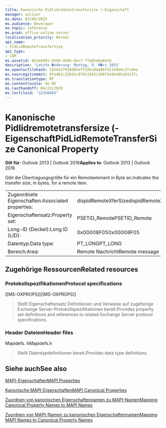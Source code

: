```yaml
---
title: Kanonische Pidlidremotetransfersize (-Eigenschaft
manager: soliver
ms.date: 03/09/2015
ms.audience: Developer
ms.topic: reference
ms.prod: office-online-server
localization_priority: Normal
api_name:
- PidLidRemoteTransferSize
api_type:
- COM
ms.assetid: 853e8d91-b599-45bb-8ac7-f7a85e8a8419
description: 'Letzte �nderung: Montag, 9. M�rz 2015'
ms.openlocfilehash: 1b29a37920d65eff32bc84446f421ddb4c2fc0ee
ms.sourcegitcommit: 8fe462c32b91c87911942c188f3445e85a54137c
ms.translationtype: MT
ms.contentlocale: de-DE
ms.lasthandoff: 04/23/2019
ms.locfileid: "32358483"
---
```

# <a name="pidlidremotetransfersize-canonical-property"></a><span data-ttu-id="0803c-103">Kanonische Pidlidremotetransfersize (-Eigenschaft</span><span class="sxs-lookup"><span data-stu-id="0803c-103">PidLidRemoteTransferSize Canonical Property</span></span>

  
  
<span data-ttu-id="0803c-104">**Gilt für**: Outlook 2013 | Outlook 2016</span><span class="sxs-lookup"><span data-stu-id="0803c-104">**Applies to**: Outlook 2013 | Outlook 2016</span></span> 
  
<span data-ttu-id="0803c-105">Gibt die Übertragungsgröße für ein Remoteelement in Byte an.</span><span class="sxs-lookup"><span data-stu-id="0803c-105">Indicates the transfer size, in bytes, for a remote item.</span></span>
  
|||
|:-----|:-----|
|<span data-ttu-id="0803c-106">Zugeordnete Eigenschaften:</span><span class="sxs-lookup"><span data-stu-id="0803c-106">Associated properties:</span></span>  <br/> |<span data-ttu-id="0803c-107">dispidRemoteXferSize</span><span class="sxs-lookup"><span data-stu-id="0803c-107">dispidRemoteXferSize</span></span>  <br/> |
|<span data-ttu-id="0803c-108">Eigenschaftensatz:</span><span class="sxs-lookup"><span data-stu-id="0803c-108">Property set:</span></span>  <br/> |<span data-ttu-id="0803c-109">PSETID_Remote</span><span class="sxs-lookup"><span data-stu-id="0803c-109">PSETID_Remote</span></span>  <br/> |
|<span data-ttu-id="0803c-110">Long-ID (Deckel):</span><span class="sxs-lookup"><span data-stu-id="0803c-110">Long ID (LID):</span></span>  <br/> |<span data-ttu-id="0803c-111">0x00008F05</span><span class="sxs-lookup"><span data-stu-id="0803c-111">0x00008F05</span></span>  <br/> |
|<span data-ttu-id="0803c-112">Datentyp:</span><span class="sxs-lookup"><span data-stu-id="0803c-112">Data type:</span></span>  <br/> |<span data-ttu-id="0803c-113">PT_LONG</span><span class="sxs-lookup"><span data-stu-id="0803c-113">PT_LONG</span></span>  <br/> |
|<span data-ttu-id="0803c-114">Bereich:</span><span class="sxs-lookup"><span data-stu-id="0803c-114">Area:</span></span>  <br/> |<span data-ttu-id="0803c-115">Remote Nachricht</span><span class="sxs-lookup"><span data-stu-id="0803c-115">Remote message</span></span>  <br/> |
   
## <a name="related-resources"></a><span data-ttu-id="0803c-116">Zugehörige Ressourcen</span><span class="sxs-lookup"><span data-stu-id="0803c-116">Related resources</span></span>

### <a name="protocol-specifications"></a><span data-ttu-id="0803c-117">Protokollspezifikationen</span><span class="sxs-lookup"><span data-stu-id="0803c-117">Protocol specifications</span></span>

<span data-ttu-id="0803c-118">[[MS-OXPROPS]]</span><span class="sxs-lookup"><span data-stu-id="0803c-118">[[MS-OXPROPS]]</span></span> 
  
> <span data-ttu-id="0803c-119">Stellt Eigenschaftensatz Definitionen und Verweise auf zugehörige Exchange Server-Protokollspezifikationen bereit.</span><span class="sxs-lookup"><span data-stu-id="0803c-119">Provides property set definitions and references to related Exchange Server protocol specifications.</span></span>
    
### <a name="header-files"></a><span data-ttu-id="0803c-120">Header Dateien</span><span class="sxs-lookup"><span data-stu-id="0803c-120">Header files</span></span>

<span data-ttu-id="0803c-121">Mapidefs. h</span><span class="sxs-lookup"><span data-stu-id="0803c-121">Mapidefs.h</span></span>
  
> <span data-ttu-id="0803c-122">Stellt Datentypdefinitionen bereit.</span><span class="sxs-lookup"><span data-stu-id="0803c-122">Provides data type definitions.</span></span>
    
## <a name="see-also"></a><span data-ttu-id="0803c-123">Siehe auch</span><span class="sxs-lookup"><span data-stu-id="0803c-123">See also</span></span>



[<span data-ttu-id="0803c-124">MAPI-Eigenschaften</span><span class="sxs-lookup"><span data-stu-id="0803c-124">MAPI Properties</span></span>](mapi-properties.md)
  
[<span data-ttu-id="0803c-125">Kanonische MAPI-Eigenschaften</span><span class="sxs-lookup"><span data-stu-id="0803c-125">MAPI Canonical Properties</span></span>](mapi-canonical-properties.md)
  
[<span data-ttu-id="0803c-126">Zuordnen von kanonischen Eigenschaftennamen zu MAPI-Namen</span><span class="sxs-lookup"><span data-stu-id="0803c-126">Mapping Canonical Property Names to MAPI Names</span></span>](mapping-canonical-property-names-to-mapi-names.md)
  
[<span data-ttu-id="0803c-127">Zuordnen von MAPI-Namen zu kanonischen Eigenschaftennamen</span><span class="sxs-lookup"><span data-stu-id="0803c-127">Mapping MAPI Names to Canonical Property Names</span></span>](mapping-mapi-names-to-canonical-property-names.md)

